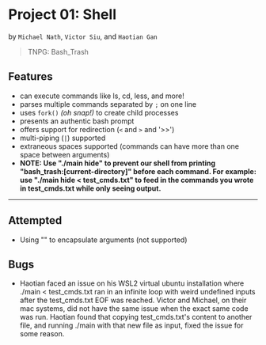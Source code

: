 # Project 01: Shell
by `Michael Nath`, `Victor Siu`, and `Haotian Gan` 
> TNPG: Bash_Trash
## Features
* can execute commands like ls, cd, less, and more!
* parses multiple commands separated by `;` on one line
* uses `fork()` *(oh snap!)* to create child processes
* presents an authentic bash prompt
* offers support for redirection (`<` and `>` and '>>') 
* multi-piping (`|`) supported
* extraneous spaces supported (commands can have more than one space between arguments)
* <b> NOTE: Use "./main hide" to prevent our shell from printing "bash_trash:[current-directory]" before each command.
        For example: use "./main hide < test_cmds.txt" to feed in the commands you wrote in test_cmds.txt while only seeing output. </b>
---
## Attempted
* Using "" to encapsulate arguments (not supported)


## Bugs
* Haotian faced an issue on his WSL2 virtual ubuntu installation where ./main < test_cmds.txt ran in an infinite loop with weird undefined inputs after the test_cmds.txt EOF was     reached. Victor and Michael, on their mac systems, did not have the same issue when the exact same code was run. Haotian found that copying test_cmds.txt's content to another     file, and running ./main with that new file as input, fixed the issue for some reason. 

